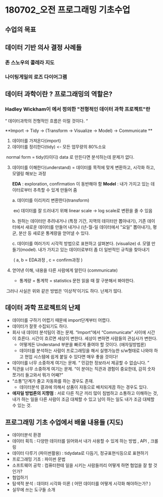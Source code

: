 # 180702_오전 프로그래밍 기초수업
## 수업의 목표


## 데이터 기반 의사 결정 사례들

### 존 스노우의 콜레라 지도 



### 나이팅게일의 로즈 다이어그램





## 데이터 과학이란 ? 프로그래밍의 역할은?

### Hadley Wickham이 <R for Data Science>에서 정의한 "전형적인 데이터 과학 프로젝트"란


“ 데이터과학의 전형적인 흐름은 이럴 것이다. “

**Import -> Tidy -> (Transform -> Visualize -> Model) -> Communicate **

1. 데이터를 가져온다(import)
2. 데이터를 정리한다(tidy) <- 모든 업무량의 80%소요 

​        normal form = tidy(타이디) data 로 만든다면 분석하는데 문제가 없다.

3. 데이터를 이해한다(understand) = 데이터를 목적에 맞게 변환하고, 시각화 하고, 모델링 해보는 과정 

   **EDA** : exploration, confirmation 이 동반해야 함
   **Model** : 내가 가지고 있는 데이터로부터 추측할 수 있게 만들어 줌

     a. 데이터를 이리저리 변환한다(transform) 

   ​      		ex) 데이터를 잘 드러내기 위해 linear scale -> log scale로 변환을 줄 수 있음

     b. 원하는 데이터만 추려내거나 (특정 기간, 지역의 데이터만 뽑아내기), 기존 데이터에서 새로운 데이터를 만들어 내거나 (년-월-일 데이터에서 "요일" 뽑아내기), 평균, 분산 등 새로운 통계량을 얻어낼 수 있다.

     c. 데이터를 여러가지 시각적 방법으로 표현하고 살펴본다. (visualize)
     d. 모델 만들기(model). 내가 가지고 있는 데이터로부터 좀 더 일반적인 규칙을 찾아내기

   ​	( a, b = EDA과정 , c = confirm과정 )

4. 얻어낸 이해, 내용을 다른 사람에게 알린다 (communicate)

   * 통계량 = 통계학 = statistics 문헌 읽을 때 잘 구분해서 봐야한다. 



​	 그러나 사실은 위와 같은 방법은 ‘이상적’이기도 하다. 난제가 많다.

## 데이터 과학 프로젝트의 난제

* 데이터를 구하기 어렵기 때문에 import단계부터 어렵다. 
* 데이터가 잘못 수집되기도 하다. 
* 회사 내 데이터 분석팀이 겪는 문제. “Import”에서 “Communicate” 사이에 시간이 흐른다. 시간이 흐르면 세상이 변한다. 세상이 변하면 사람들의 관심사가 변한다. 
  * 어떻게든 Understand 부분을 빠르게 줄여야 할 것이다. (애자일방법론)
  *  데이터를 분석하는 사람이 프로그래밍을 해서 실행가능한 s/w형태로 나와야 하고 현업 시스템에 쉽게 붙일 수 있다면 매우 좋을 것이다!
* 데이터를 너무 소중하게 여기는 문제. “ 민감한 정보라서 제공할 수 없습니다. ”
* 직관을 너무 소중하게 여기는 문제. “이 분야는 직관과 경험이 중요한데, 감히 숫자 쪼가리 들고와서 뭐가 어째?”
* “소통”단계가 줄고 자동화를 하는 경우도 존재.
  * 데이터분석 결과에 의해서 상품이 자동으로 배치되게끔 하는 경우도 있다. 
* **애자일 방법론의 지향점** : 서로 다른 직군 끼리 많이 침범하고 소통하고 이해하는 것, 내가 하는 일을 다른 사람이 조금 대체할 수 있고 남이 하는 일도 내가 조금 대체할 수 있는 것.



## 프로그래밍 기초 수업에서 배울 내용들 (지도)

- 데이터분석 환경 
- 데이터 획득 : 다양한 데이터를 읽어와서 내가 사용할 수 있게 하는 방법 , API , 크롤링
- 데이터 다루기 (파이썬활용) : tidydata로 다듬기, 정규표현식등으로 표현하기 
- 프로그래밍 기초 : 파이썬 문법 
- 소프트웨어 공학 : 컴퓨터한테 일을 시키는 사람들끼리 어떻게 하면 협업을 잘 할 것인가? 
- 협업하기 
- 탐색적 분석 : 데이터 시각화 이론 ( 어떤 데이터를 어떻게 시각화 해야하는가? )
- 실무에 쓰는 도구들 소개 



    
      
      
    

        
    
         
